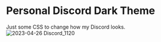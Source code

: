 # Personal Discord Dark Theme

Just some CSS to change how my Discord looks.
![2023-04-26 Discord_1120](https://user-images.githubusercontent.com/43177172/234770046-0deabfa6-6ac8-4ee7-8638-31e05ad1b5c4.png)
